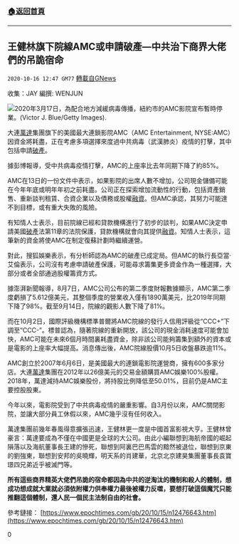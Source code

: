 ###  [:house:返回首頁](https://github.com/ourhimalayas/txt)
---

## 王健林旗下院線AMC或申請破產—中共治下商界大佬們的吊詭宿命
`2020-10-16 12:47 GM77` [轉載自GNews](https://gnews.org/zh-hant/428330/)

收集：JAY 
編撰: WENJUN

![]()![](https://s3.amazonaws.com/gnews-media-offload/wp-content/uploads/2020/10/16123843/7-10.jpg)2020年3月17日，為配合地方減緩病毒傳播，紐約市的AMC影院宣布暫時停業。(Victor J. Blue/Getty Images).

大連[萬達](https://www.epochtimes.com/gb/tag/%E4%B8%87%E8%BE%BE.html)集團旗下的美國最大連鎖影院AMC（AMC Entertainment, NYSE:AMC）因資金將耗盡，正在考慮多項選擇來度過中共病毒（武漢肺炎）疫情的打擊，其中包括申請[破產](https://www.epochtimes.com/gb/tag/%E7%A0%B4%E4%BA%A7.html)。

據彭博報導，受中共病毒疫情打擊，AMC的上座率比去年同期下降了約85%。

AMC在13日的一份文件中表示，如果影院的出席人數不增加，公司現金儲備可能在今年年底或明年年初之前耗盡。公司正在探索增加流動性的行動，包括資產銷售、重新談判租賃、合資企業以及債務或股權[融資](https://www.epochtimes.com/gb/tag/%E8%9E%8D%E8%B5%84.html)。但AMC承認，其努力可能達不到目標，或有重大失敗的風險。

有知情人士表示，目前院線已經和貸款機構進行了初步的談判，如果AMC決定申請美國[破產](https://www.epochtimes.com/gb/tag/%E7%A0%B4%E4%BA%A7.html)法第11章的法院保護，貸款機構就會向其提供[融資](https://www.epochtimes.com/gb/tag/%E8%9E%8D%E8%B5%84.html)。知情人士表示，這筆新的資金將使AMC在制定復蘇計劃時繼續運營。

對此，搜狐娛樂表示，有分析師認為AMC的破產已成定局。但AMC的執行長亞當·艾倫表示，公司沒有考慮申請破產保護，可能尋求籌集更多資金作為一種選擇，大部分或者全部通過股權籌資方式。

據澎湃新聞報導，8月7日，AMC公司公布的第二季度財報數據顯示，AMC第二季度虧損了5.612億美元，其整個季度的營業收入僅有1890萬美元，比2019年同期下降了98%。截至9月14日，院線的觀影人數下降了81%。

而在10月2日，國際評級機構標準普爾將AMC院線的發行人信用評級從“CCC+”下調至“CCC-”。標普認為，隨著院線的重新開放，該公司的現金消耗速度可能會加快，AMC可能在未來6個月時間裏耗盡資金，除非該公司能夠籌集到額外的資本或是電影的上座率大幅提高。消息傳出後，AMC院線股價10月5日收盤暴跌逾11%。

AMC創立於2007年6月6日，是美國最大的連鎖電影院運營商，擁有600多家分店。大連[萬達](https://www.epochtimes.com/gb/tag/%E4%B8%87%E8%BE%BE.html)集團在2012年以26億美元的交易金額購買AMC娛樂100%股權。2018年，萬達減持AMC娛樂股份，將持股比例降低至50.01%，目前仍是AMC主要控股股東。

今年以來，電影院受到了中共病毒疫情的嚴重影響。自3月份以來，AMC關閉影院，並讓大部分員工休假以來，AMC幾乎沒有任何收入。

萬達集團前幾年春風得意擴張迅速，王健林更一度是中國首富影視大亨。王健林曾豪言：萬達要成為不僅在中國更是全球的大公司。由此小編聯想到海航帝國的崛起隕落以及海航董事長王建的慘死，聯想到阿裏巴巴馬雲的黯然被退位，聯想到京東的劉強東，聯想到安邦的吳曉輝，明天系的肖建華，北京北京建昊集團董事長袁寶璟四兄弟近乎被滅門等。

**所有這些商界精英大佬們吊詭的宿命都因為中共的逆淘汰的機制和殺人的體制，想成功想成就大業就必須依附權力供奉權力最後被權力反噬，要想打破這個魔咒只能推翻這個體制，還人民一個民主法制自由的社會。**

參考鏈接：
[https://www.epochtimes.com/gb/20/10/15/n12476643.htm](https://www.epochtimes.com/gb/20/10/15/n12476643.htm)

0
